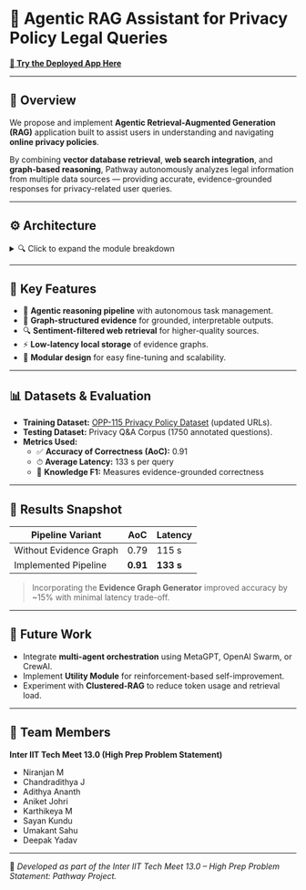 # 🧭 Agentic RAG Assistant for Privacy Policy Legal Queries

[**🚀 Try the Deployed App Here**](https://sigmasquad-interiit13-pathway.streamlit.app/) <!-- 🔗 sigmasquad-interiit13-pathway.streamlit.app -->

---

## 📘 Overview
We propose and implement **Agentic Retrieval-Augmented Generation (RAG)** application built to assist users in understanding and navigating **online privacy policies**.

By combining **vector database retrieval**, **web search integration**, and **graph-based reasoning**, Pathway autonomously analyzes legal information from multiple data sources — providing accurate, evidence-grounded responses for privacy-related user queries.

---

## ⚙️ Architecture

<details>
<summary>🔍 Click to expand the module breakdown</summary>

1. **🧩 Task Generator** — Breaks complex queries into subtasks using Chain-of-Thought (CoT) prompting.
2. **📚 Database Retriever (DBR)** — Retrieves contextually relevant documents from the Pathway VectorStore.
3. **🌐 Web Search Retriever (WSR)** — Gathers real-time updates from sources like Legal Stack Exchange, Reddit, and company forums.
4. **🕸 Evidence Graph Generator (EGG)** — Builds structured graph-based evidence using LlamaIndex’s SimpleGraphStore.
5. **💬 Response Generator** — Generates final responses using **Mistral-7B**, ensuring factual consistency.
6. **🛡 Guardrails** — Applies NSFW and logic consistency filters using **Guardrails AI**.
7. **⚖️ Utility Module** — (Planned) Uses **TD3-based reinforcement learning** to optimize response relevance.

</details>

---

## 🧠 Key Features
- 🧮 **Agentic reasoning pipeline** with autonomous task management.
- 🧠 **Graph-structured evidence** for grounded, interpretable outputs.
- 🔍 **Sentiment-filtered web retrieval** for higher-quality sources.
- ⚡ **Low-latency local storage** of evidence graphs.
- 🧱 **Modular design** for easy fine-tuning and scalability.

---

## 📊 Datasets & Evaluation
- **Training Dataset:** [OPP-115 Privacy Policy Dataset](https://usableprivacy.org/data) (updated URLs).
- **Testing Dataset:** Privacy Q&A Corpus (1750 annotated questions).
- **Metrics Used:**
  - ✅ **Accuracy of Correctness (AoC):** 0.91
  - ⏱ **Average Latency:** 133 s per query
  - 📖 **Knowledge F1:** Measures evidence-grounded correctness

---

## 🧩 Results Snapshot

| Pipeline Variant | AoC | Latency |
|------------------|------|---------|
| Without Evidence Graph | 0.79 | 115 s |
| Implemented Pipeline | **0.91** | **133 s** |

> Incorporating the **Evidence Graph Generator** improved accuracy by ~15% with minimal latency trade-off.

---

## 🚀 Future Work
- Integrate **multi-agent orchestration** using MetaGPT, OpenAI Swarm, or CrewAI.
- Implement **Utility Module** for reinforcement-based self-improvement.
- Experiment with **Clustered-RAG** to reduce token usage and retrieval load.
---

## 👥 Team Members
**Inter IIT Tech Meet 13.0 (High Prep Problem Statement)**

- Niranjan M
- Chandradithya J
- Adithya Ananth
- Aniket Johri
- Karthikeya M
- Sayan Kundu
- Umakant Sahu
- Deepak Yadav

---

🧭 *Developed as part of the Inter IIT Tech Meet 13.0 – High Prep Problem Statement: Pathway Project.*
